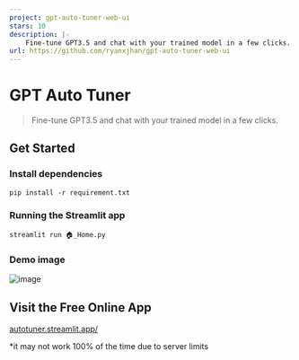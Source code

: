 ```yaml
---
project: gpt-auto-tuner-web-ui
stars: 10
description: |-
    Fine-tune GPT3.5 and chat with your trained model in a few clicks.
url: https://github.com/ryanxjhan/gpt-auto-tuner-web-ui
---
```


# GPT Auto Tuner
> Fine-tune GPT3.5 and chat with your trained model in a few clicks.

## Get Started
### Install dependencies
`pip install -r requirement.txt`
### Running the Streamlit app
`streamlit run 🏠_Home.py`
### Demo image
![image](example.png)

## Visit the Free Online App
[autotuner.streamlit.app/](https://autotuner.streamlit.app)

*it may not work 100% of the time due to server limits


